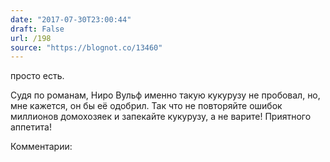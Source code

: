 ```yaml
---
date: "2017-07-30T23:00:44"
draft: False
url: /198
source: "https://blognot.co/13460"
---
```


просто есть.



Судя по романам, Ниро Вульф именно такую кукурузу не пробовал, но, мне кажется, он бы её одобрил. Так что не повторяйте ошибок миллионов домохозяек и запекайте кукурузу, а не варите! Приятного аппетита!

Комментарии:
